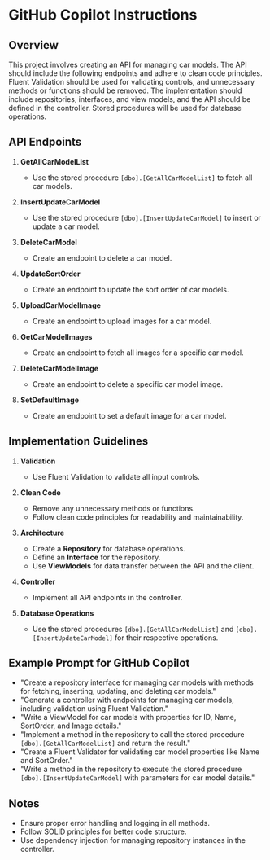 # GitHub Copilot Instructions

## Overview
This project involves creating an API for managing car models. The API should include the following endpoints and adhere to clean code principles. Fluent Validation should be used for validating controls, and unnecessary methods or functions should be removed. The implementation should include repositories, interfaces, and view models, and the API should be defined in the controller. Stored procedures will be used for database operations.

## API Endpoints
1. **GetAllCarModelList**  
   - Use the stored procedure `[dbo].[GetAllCarModelList]` to fetch all car models.

2. **InsertUpdateCarModel**  
   - Use the stored procedure `[dbo].[InsertUpdateCarModel]` to insert or update a car model.

3. **DeleteCarModel**  
   - Create an endpoint to delete a car model.

4. **UpdateSortOrder**  
   - Create an endpoint to update the sort order of car models.

5. **UploadCarModelImage**  
   - Create an endpoint to upload images for a car model.

6. **GetCarModelImages**  
   - Create an endpoint to fetch all images for a specific car model.

7. **DeleteCarModelImage**  
   - Create an endpoint to delete a specific car model image.

8. **SetDefaultImage**  
   - Create an endpoint to set a default image for a car model.

## Implementation Guidelines
1. **Validation**  
   - Use Fluent Validation to validate all input controls.

2. **Clean Code**  
   - Remove any unnecessary methods or functions.
   - Follow clean code principles for readability and maintainability.

3. **Architecture**  
   - Create a **Repository** for database operations.
   - Define an **Interface** for the repository.
   - Use **ViewModels** for data transfer between the API and the client.

4. **Controller**  
   - Implement all API endpoints in the controller.

5. **Database Operations**  
   - Use the stored procedures `[dbo].[GetAllCarModelList]` and `[dbo].[InsertUpdateCarModel]` for their respective operations.

## Example Prompt for GitHub Copilot
- "Create a repository interface for managing car models with methods for fetching, inserting, updating, and deleting car models."
- "Generate a controller with endpoints for managing car models, including validation using Fluent Validation."
- "Write a ViewModel for car models with properties for ID, Name, SortOrder, and Image details."
- "Implement a method in the repository to call the stored procedure `[dbo].[GetAllCarModelList]` and return the result."
- "Create a Fluent Validator for validating car model properties like Name and SortOrder."
- "Write a method in the repository to execute the stored procedure `[dbo].[InsertUpdateCarModel]` with parameters for car model details."

## Notes
- Ensure proper error handling and logging in all methods.
- Follow SOLID principles for better code structure.
- Use dependency injection for managing repository instances in the controller.